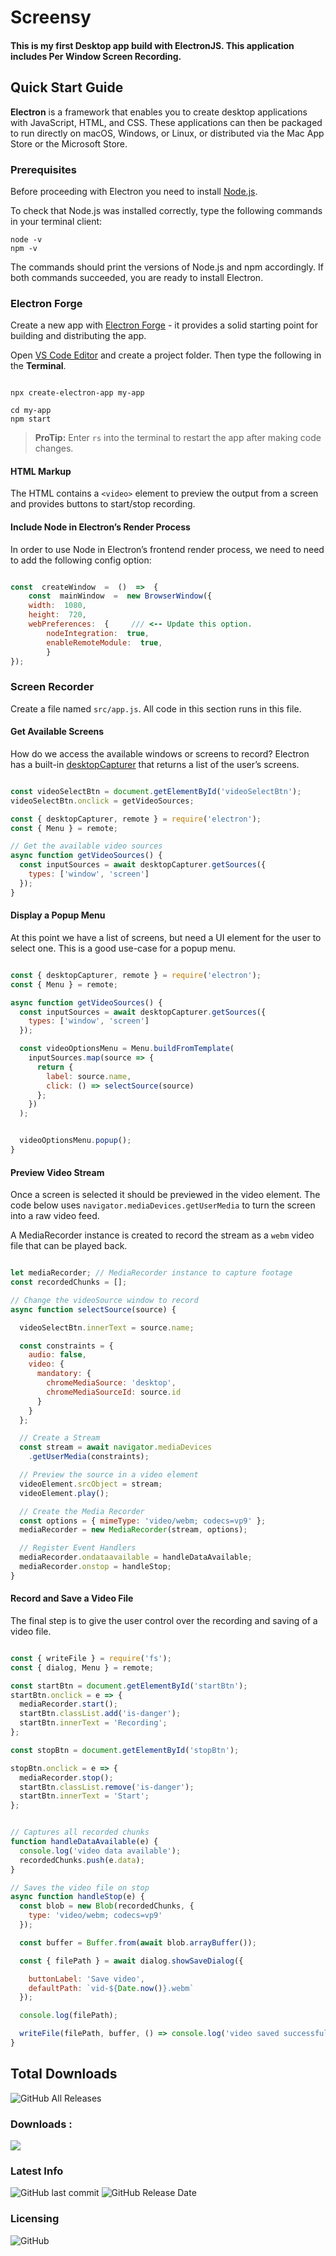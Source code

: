# Screensy
#### This is my first Desktop app build with ElectronJS. This application  includes Per Window Screen Recording.


## Quick Start Guide 

**Electron** is a framework that enables you to create desktop applications with JavaScript, HTML, and CSS. These applications can then be packaged to run directly on macOS, Windows, or Linux, or distributed via the Mac App Store or the Microsoft Store.

### Prerequisites

Before proceeding with Electron you need to install [Node.js](https://nodejs.org/en/download/). 

To check that Node.js was installed correctly, type the following commands in your terminal client:

```
node -v
npm -v
```
The commands should print the versions of Node.js and npm accordingly. If both commands succeeded, you are ready to install Electron.

### Electron Forge

Create a new app with [Electron Forge](https://www.electronforge.io/) - it provides a solid starting point for building and distributing the app.

Open [VS Code Editor](https://code.visualstudio.com/) and create a project folder. Then type the following in the **Terminal**.

```text

npx create-electron-app my-app

cd my-app
npm start

```
> **ProTip:** Enter `rs` into the terminal to restart the app after making code changes.

####  HTML Markup
The HTML contains a `<video>` element to preview the output from a screen and provides buttons to start/stop recording.

#### Include Node in Electron’s Render Process

In order to use Node in Electron’s frontend render process, we need to need to add the following config option:

```javascript

const  createWindow  =  ()  =>  {
	const  mainWindow  =  new BrowserWindow({
	width:  1080,
	height:  720,
	webPreferences:  {     /// <-- Update this option.
		nodeIntegration:  true,			
		enableRemoteModule:  true,
		}
});

```

### Screen Recorder

Create a file named `src/app.js`. All code in this section runs in this file.

#### Get Available Screens

How do we access the available windows or screens to record? Electron has a built-in [desktopCapturer](https://www.electronjs.org/docs/api/desktop-capturer) that returns a list of the user’s screens.
```javascript

const videoSelectBtn = document.getElementById('videoSelectBtn');
videoSelectBtn.onclick = getVideoSources;

const { desktopCapturer, remote } = require('electron');
const { Menu } = remote;

// Get the available video sources
async function getVideoSources() {
  const inputSources = await desktopCapturer.getSources({
    types: ['window', 'screen']
  });
}

```
#### Display a Popup Menu

At this point we have a list of screens, but need a UI element for the user to select one. This is a good use-case for a popup menu.

```javascript

const { desktopCapturer, remote } = require('electron');
const { Menu } = remote;

async function getVideoSources() {
  const inputSources = await desktopCapturer.getSources({
    types: ['window', 'screen']
  });

  const videoOptionsMenu = Menu.buildFromTemplate(
    inputSources.map(source => {
      return {
        label: source.name,
        click: () => selectSource(source)
      };
    })
  );


  videoOptionsMenu.popup();
}

```

#### Preview Video Stream

Once a screen is selected it should be previewed in the video element. The code below uses `navigator.mediaDevices.getUserMedia` to turn the screen into a raw video feed.

A MediaRecorder instance is created to record the stream as a `webm` video file that can be played back.

```javascript

let mediaRecorder; // MediaRecorder instance to capture footage
const recordedChunks = [];

// Change the videoSource window to record
async function selectSource(source) {

  videoSelectBtn.innerText = source.name;

  const constraints = {
    audio: false,
    video: {
      mandatory: {
        chromeMediaSource: 'desktop',
        chromeMediaSourceId: source.id
      }
    }
  };

  // Create a Stream
  const stream = await navigator.mediaDevices
    .getUserMedia(constraints);

  // Preview the source in a video element
  videoElement.srcObject = stream;
  videoElement.play();

  // Create the Media Recorder
  const options = { mimeType: 'video/webm; codecs=vp9' };
  mediaRecorder = new MediaRecorder(stream, options);

  // Register Event Handlers
  mediaRecorder.ondataavailable = handleDataAvailable;
  mediaRecorder.onstop = handleStop;
}

```

#### Record and Save a Video File

The final step is to give the user control over the recording and saving of a video file.
```javascript

const { writeFile } = require('fs');
const { dialog, Menu } = remote;

const startBtn = document.getElementById('startBtn');
startBtn.onclick = e => {
  mediaRecorder.start();
  startBtn.classList.add('is-danger');
  startBtn.innerText = 'Recording';
};

const stopBtn = document.getElementById('stopBtn');

stopBtn.onclick = e => {
  mediaRecorder.stop();
  startBtn.classList.remove('is-danger');
  startBtn.innerText = 'Start';
};


// Captures all recorded chunks
function handleDataAvailable(e) {
  console.log('video data available');
  recordedChunks.push(e.data);
}

// Saves the video file on stop
async function handleStop(e) {
  const blob = new Blob(recordedChunks, {
    type: 'video/webm; codecs=vp9'
  });

  const buffer = Buffer.from(await blob.arrayBuffer());

  const { filePath } = await dialog.showSaveDialog({

    buttonLabel: 'Save video',
    defaultPath: `vid-${Date.now()}.webm`
  });

  console.log(filePath);

  writeFile(filePath, buffer, () => console.log('video saved successfully!'));
}

```




## Total Downloads
![GitHub All Releases](https://img.shields.io/github/downloads/AmitDeka/ScreenRecorder-ElectronJS/total?color=green)

### Downloads : 


[![](https://img.shields.io/github/v/release/AmitDeka/ScreenRecorder-ElectronJS?color=Green&label=Release%20For%20Windows)](https://github.com/AmitDeka/ScreenRecorder-ElectronJS/releases/download/v1.0.0/Screen.Recorder-1.0.0.Setup.exe)


### Latest Info

![GitHub last commit](https://img.shields.io/github/last-commit/AmitDeka/ScreenRecorder-ElectronJS)
![GitHub Release Date](https://img.shields.io/github/release-date/AmitDeka/ScreenRecorder-ElectronJS)


### Licensing
![GitHub](https://img.shields.io/github/license/AmitDeka/ScreenRecorder-ElectronJS)
